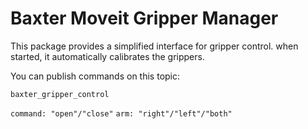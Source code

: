 # Baxter Moveit Gripper Manager

This package provides a simplified interface for gripper control.
when started, it automatically calibrates the grippers.

You can publish commands on this topic:

`baxter_gripper_control`

`command: "open"/"close"`
`arm: "right"/"left"/"both"`